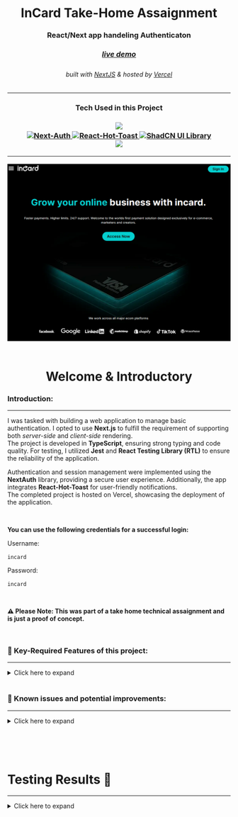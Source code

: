 <!-- Introduction Text -->
<div align="center">
    <h1>InCard Take-Home Assaignment</h1>
    <h3>React/Next app handeling Authenticaton <h3>
    <h3> 
      <a href='https://incard-technical-assaignment-devon-gifford.vercel.app/', target='_blank'>
        <h5>live demo</h5>
      <a/>
    </h3>
        <h6>
            built with <a href="https://nextjs.org/" >NextJS</a> &
            hosted by <a href="https://vercel.com/">Vercel</a> 
        </h6>
</div>

---

<h3 align='center'>
Tech Used in this Project
<h3>
<p align='center'>
    <a href="https://skillicons.dev">
        <img src="https://skillicons.dev/icons?i=ts,nextjs,tailwind" /><br>
        <img src="https://next-auth.js.org/img/logo/logo-sm.png" width=50 alt="Next-Auth">
        <img src="https://img.stackshare.io/service/40157/default_ac6bddce398a038cb30e3dfd23eaab10c84cfc78.jpg" width=50 alt="React-Hot-Toast" >
        <img src="https://avatars.githubusercontent.com/u/139895814?s=280&v=4" width=50 alt="ShadCN UI Library"><br>
        <img src="https://skillicons.dev/icons?i=vercel,github,jest" />
    </a>
</p>

---

<!-- Logo -->
<div align=center>
    <img src="/public/proto/incard-technical-demo.png" alt="Demo" title="DemoImage" width="600" height="400">     
   
</div>

<br>




















<!-- -------------------------------------------------------------------------- -->

<h1 align='center'> Welcome & Introductory </h1>

<!-- -------------------------------------------------------------------------- -->

### Introduction:

<!-- -------------------------------------------------------------------------- -->
<hr/>


I was tasked with building a web application to manage basic authentication.  I opted to use <strong>Next.js</strong> to fulfill the requirement of supporting both <em>server-side</em> and <em>client-side</em> rendering.</br> The project is developed in <strong>TypeScript</strong>, ensuring strong typing and code quality. For testing, I utilized <strong>Jest</strong> and <strong>React Testing Library (RTL)</strong> to ensure the reliability of the application.

Authentication and session management were implemented using the <strong>NextAuth</strong> library, providing a secure user experience. Additionally, the app integrates <strong>React-Hot-Toast</strong> for user-friendly notifications.<br>
The completed project is hosted on Vercel, showcasing the deployment of the application.

</br>

**You can use the following credentials for a successful login:**

Username:
```shell
incard
```

Password:
```shell
incard
```

<br/>

**⚠ Please Note: This was part of a take home technical assaignment and is just a proof of concept.**
















<!-- -------------------------------------------------------------------------- -->

<br>

### 🔑 Key-Required Features of this project:

<!-- -------------------------------------------------------------------------- -->
<hr>

<!-- Small container -->
<details>
<summary> Click here to expand</summary>
<br/>

<div>

##### REQUIRED FEATURES: 
<hr>

✅ Consist of at least two pages - <em>(login and a home page)</em>

✅ Should be functional - <em>(login should take users to the home page etc.)</em> 

✅ Should Handle errors - <em>(incorrect details entered or session expired etc.)</em>

✅ Create 2-3 unit tests

✅ Deploy the app

</br>

##### STRETCH FEATURES: 
<hr>

✅ Supports both SSR & CSR

✅ Session should be persistent <em>(page reload should not result in login page)</em>

✅ Session expired should be redirected back to the login page.

✅ Website is fully responsive 

</br>

##### BONUS FEATURES:
<hr>

✅ Landing/Splash page

✅ Interactive NavBar with Hamburger menu

✅ Protected & Un-protected Server/Client side page's for testing  

<br/>

---

#### Copy of the raw instructions given: 
<details>
<summary> Click here to expand</summary>
<br/>

#### Little project so we can assess your Frontend technical skills:

Create a React app, ideally in **Typescript**, with your preferred choice of tools. We want to see how you would structure it, the tools used and any best practices applied to improve dev productivity.
Here are the requirements for the app:

1.   It should consist of at least **two pages** - the **login and a home page**.
2.   It should be functional e.g. **login should take users to the home page** - *use 'incard' for username and password*.
3.   It **should Handle errors** - *e.g. if incorrect details were entered or session has expired.*
4.   The **session should be persistent** e.g. on page reload the user should not be taken back to the login page. If the session has expired then they should be redirected back to the login page.
5.   It would be nice to **support SSR**.
6.   Create **2-3 unit tests**.
7.   **Deploy** the app

Good luck! Please let me know if that is all clear or if you have any questions?

<!-- CLOSING DIV -->
</details>
<br/>

<!-- CLOSING DIV -->
</details>
<br/>












### 🎯 Known issues and potential improvements:

<!-- -------------------------------------------------------------------------- -->
<hr>

<!-- Small container -->
<details>
<summary> Click here to expand</summary>
<br/>


#### Known issues: 

💥 I need to fix and handle how the session is managed when callback to home page - currently ssr page does not rerender when session updates.

💥 Need to throw an error or push user to sign-in page, if session has expired and user try's to manually update their session  

💥 🎯 




</br>

#### Future Features & Improvements: 

💥  adding user roles

💥  auto signing out functionality after session expiration 

💥  fleshing out user data - update SSR page 

💥 🎯


<!-- CLOSING DIV -->
</details>
<br/><br>



<!-- SECTION CLOSING DIV -->
</details>
<br><br>

<!-- -------------------------------------------------------------------------- -->

<h1 align='left'> Testing Results 🧪</h1>
<hr>

<!-- -------------------------------------------------------------------------- -->


<details>
<summary> Click here to expand </summary>
<br/>


insert code coverage image here 🎯

<!-- CLOSING DIV -->
</details>

<br><br>
